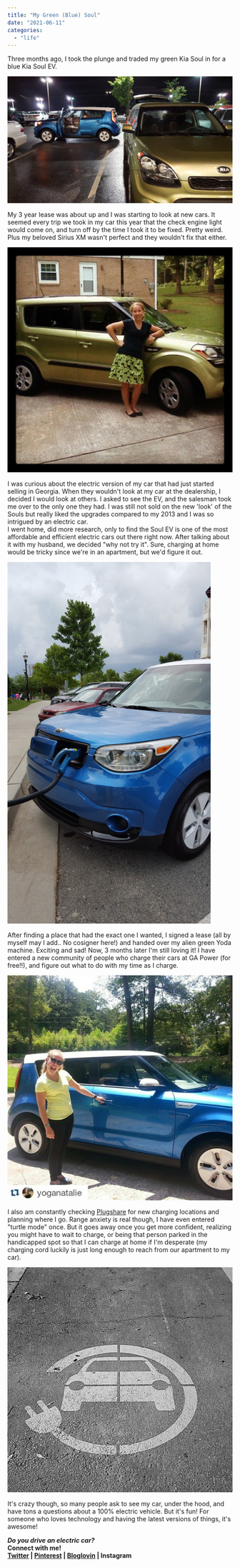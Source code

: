 ```yaml
---
title: "My Green (Blue) Soul"
date: "2021-06-11"
categories: 
  - "life"
---
```


Three months ago, I took the plunge and traded my green Kia Soul in for a blue Kia Soul EV.  
  
  
  
  

![image](images/tumblr_inline_nvgw0gVzKM1qzz1i4_540.jpg)

  
My 3 year lease was about up and I was starting to look at new cars. It seemed every trip we took in my car this year that the check engine light would come on, and turn off by the time I took it to be fixed. Pretty weird. Plus my beloved Sirius XM wasn't perfect and they wouldn't fix that either.  
  
  
  
  

![image](images/tumblr_inline_nvgw0qF3iT1qzz1i4_540.jpg)

  
I was curious about the electric version of my car that had just started selling in Georgia. When they wouldn't look at my car at the dealership, I decided I would look at others. I asked to see the EV, and the salesman took me over to the only one they had. I was still not sold on the new 'look' of the Souls but really liked the upgrades compared to my 2013 and I was so intrigued by an electric car.  
I went home, did more research, only to find the Soul EV is one of the most affordable and efficient electric cars out there right now. After talking about it with my husband, we decided "why not try it". Sure, charging at home would be tricky since we're in an apartment, but we'd figure it out.  
  
  
  
  

![image](images/tumblr_inline_nvgw4a1nmJ1qzz1i4_540.jpg)

  
After finding a place that had the exact one I wanted, I signed a lease (all by myself may I add.. No cosigner here!) and handed over my alien green Yoda machine. Exciting and sad! Now, 3 months later I'm still loving it! I have entered a new community of people who charge their cars at GA Power (for free!!), and figure out what to do with my time as I charge.  
  
  
  
  

![image](images/tumblr_inline_nvgw3dW03y1qzz1i4_540.jpg)

  
I also am constantly checking [Plugshare](http://www.plugshare.com/) for new charging locations and planning where I go. Range anxiety is real though, I have even entered "turtle mode" once. But it goes away once you get more confident, realizing you might have to wait to charge, or being that person parked in the handicapped spot so that I can charge at home if I'm desperate (my charging cord luckily is just long enough to reach from our apartment to my car).  
  
  
  
  

![image](images/tumblr_inline_nvgw3pqdo91qzz1i4_540.jpg)

  
It's crazy though, so many people ask to see my car, under the hood, and have tons a questions about a 100% electric vehicle. But it's fun! For someone who loves technology and having the latest versions of things, it's awesome!  
  
**_Do you drive an electric car?_**   
**Connect with me!**  
**[Twitter](http://www.twitter.com/kaleighcodes) | [Pinterest](http://pinterest.com/thefittea) | [Bloglovin](https://www.bloglovin.com/blogs/fittea-14492845) | Instagram**

